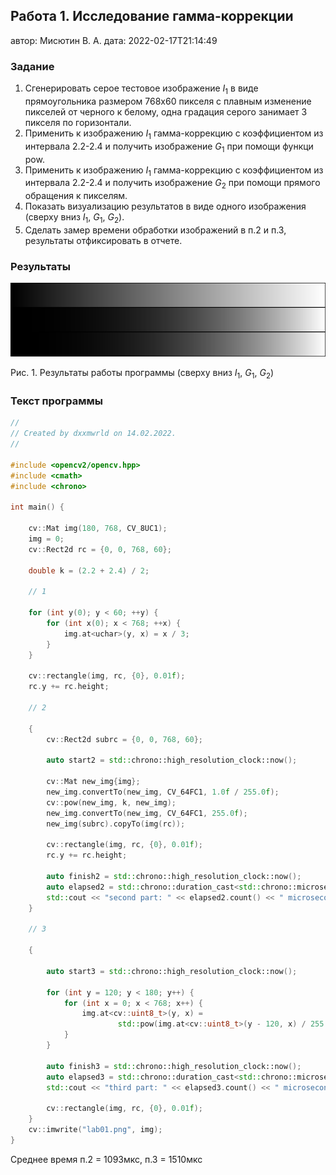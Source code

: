 ## Работа 1. Исследование гамма-коррекции
автор: Мисютин В. А.
дата: 2022-02-17T21:14:49

### Задание
1. Сгенерировать серое тестовое изображение $I_1$ в виде прямоугольника размером 768х60 пикселя с плавным изменение пикселей от черного к белому, одна градация серого занимает 3 пикселя по горизонтали.
2. Применить  к изображению $I_1$ гамма-коррекцию с коэффициентом из интервала 2.2-2.4 и получить изображение $G_1$ при помощи функци pow.
3. Применить  к изображению $I_1$ гамма-коррекцию с коэффициентом из интервала 2.2-2.4 и получить изображение $G_2$ при помощи прямого обращения к пикселям.
4. Показать визуализацию результатов в виде одного изображения (сверху вниз $I_1$, $G_1$, $G_2$).
5. Сделать замер времени обработки изображений в п.2 и п.3, результаты отфиксировать в отчете.

### Результаты

![](../bin.dbg/lab01.png)  

Рис. 1. Результаты работы программы (сверху вниз $I_1$, $G_1$, $G_2$)

### Текст программы

```cpp
//
// Created by dxxmwrld on 14.02.2022.
//

#include <opencv2/opencv.hpp>
#include <cmath>
#include <chrono>

int main() {

    cv::Mat img(180, 768, CV_8UC1);
    img = 0;
    cv::Rect2d rc = {0, 0, 768, 60};

    double k = (2.2 + 2.4) / 2;

    // 1

    for (int y(0); y < 60; ++y) {
        for (int x(0); x < 768; ++x) {
            img.at<uchar>(y, x) = x / 3;
        }
    }

    cv::rectangle(img, rc, {0}, 0.01f);
    rc.y += rc.height;

    // 2

    {
        cv::Rect2d subrc = {0, 0, 768, 60};

        auto start2 = std::chrono::high_resolution_clock::now();

        cv::Mat new_img{img};
        new_img.convertTo(new_img, CV_64FC1, 1.0f / 255.0f);
        cv::pow(new_img, k, new_img);
        new_img.convertTo(new_img, CV_64FC1, 255.0f);
        new_img(subrc).copyTo(img(rc));

        cv::rectangle(img, rc, {0}, 0.01f);
        rc.y += rc.height;

        auto finish2 = std::chrono::high_resolution_clock::now();
        auto elapsed2 = std::chrono::duration_cast<std::chrono::microseconds>(finish2 - start2);
        std::cout << "second part: " << elapsed2.count() << " microseconds" << std::endl;
    }

    // 3

    {

        auto start3 = std::chrono::high_resolution_clock::now();

        for (int y = 120; y < 180; y++) {
            for (int x = 0; x < 768; x++) {
                img.at<cv::uint8_t>(y, x) =
                        std::pow(img.at<cv::uint8_t>(y - 120, x) / 255.0f, k) * 255.0f;
            }
        }

        auto finish3 = std::chrono::high_resolution_clock::now();
        auto elapsed3 = std::chrono::duration_cast<std::chrono::microseconds>(finish3 - start3);
        std::cout << "third part: " << elapsed3.count() << " microseconds" << std::endl;

        cv::rectangle(img, rc, {0}, 0.01f);
    }
    cv::imwrite("lab01.png", img);
}
```
Среднее время п.2 = 1093мкс, п.3 = 1510мкс

